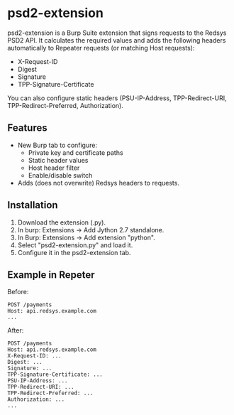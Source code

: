 # psd2-extension
psd2-extension is a Burp Suite extension that signs requests to the Redsys PSD2 API.
It calculates the required values and adds the following headers automatically to Repeater requests (or matching Host requests):
- X-Request-ID
- Digest
- Signature
- TPP-Signature-Certificate

You can also configure static headers (PSU-IP-Address, TPP-Redirect-URI, TPP-Redirect-Preferred, Authorization).

## Features
- New Burp tab to configure:
  - Private key and certificate paths
  - Static header values
  - Host header filter
  - Enable/disable switch
- Adds (does not overwrite) Redsys headers to requests.

## Installation

1. Download the extension (.py).
2. In burp: Extensions -> Add Jython 2.7 standalone.
3. In Burp: Extensions -> Add extension "python".
4. Select "psd2-extension.py" and load it.
5. Configure it in the psd2-extension tab.

## Example in Repeter

Before:
```
POST /payments
Host: api.redsys.example.com
...
```

After:
```
POST /payments
Host: api.redsys.example.com
X-Request-ID: ...
Digest: ...
Signature: ...
TPP-Signature-Certificate: ...
PSU-IP-Address: ...
TPP-Redirect-URI: ...
TPP-Redirect-Preferred: ...
Authorization: ...
...
```
